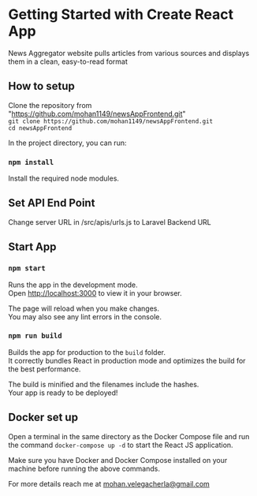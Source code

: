 # Getting Started with Create React App


News Aggregator website pulls articles from various sources and displays them in a clean,
easy-to-read format

## How to setup

Clone the repository from "https://github.com/mohan1149/newsAppFrontend.git"   
`git clone https://github.com/mohan1149/newsAppFrontend.git`  
`cd newsAppFrontend`   

In the project directory, you can run:

### `npm install`

Install the required node modules.

## Set API End Point 

Change server URL in /src/apis/urls.js to Laravel Backend URL

## Start App

### `npm start`

Runs the app in the development mode.\
Open [http://localhost:3000](http://localhost:3000) to view it in your browser.

The page will reload when you make changes.\
You may also see any lint errors in the console.


### `npm run build`

Builds the app for production to the `build` folder.\
It correctly bundles React in production mode and optimizes the build for the best performance.

The build is minified and the filenames include the hashes.\
Your app is ready to be deployed!

## Docker set up
Open a terminal in the same directory as the Docker Compose file and run the command `docker-compose up -d`  to start the React JS application. 

Make sure you have Docker and Docker Compose installed on your machine before running the above commands.  

For more details reach me at mohan.velegacherla@gmail.com